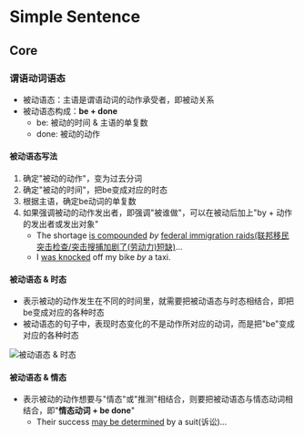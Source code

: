 # Simple Sentence

## Core

### 谓语动词语态

- 被动语态：主语是谓语动词的动作承受者，即被动关系
- 被动语态构成：**be + done**
    - be: 被动的时间 & 主语的单复数
    - done: 被动的动作

#### 被动语态写法

1. 确定"被动的动作"，变为过去分词
2. 确定"被动的时间"，把be变成对应的时态
3. 根据主语，确定be动词的单复数
4. 如果强调被动的动作发出者，即强调"被谁做"，可以在被动后加上"by + 动作的发出者或发出对象"
    - The shortage <u>is compounded</u> *by* <u>federal immigration raids(联邦移民突击检查/突击搜捕加剧了(劳动力)短缺)</u>...
    - I <u>was knocked</u> off my bike *by* a taxi.

#### 被动语态 & 时态

- 表示被动的动作发生在不同的时间里，就需要把被动语态与时态相结合，即把be变成对应的各种时态
- 被动语态的句子中，表现时态变化的不是动作所对应的动词，而是把"be"变成对应的各种时态

![被动语态 & 时态](https://uy.wzznft.com/i/2025/09/07/xnahw3.jpeg)

#### 被动语态 & 情态

- 表示被动的动作想要与"情态"或"推测"相结合，则要把被动语态与情态动词相结合，即"**情态动词 + be done**"
    - Their success <u>may be determined</u> by a suit(诉讼)...

